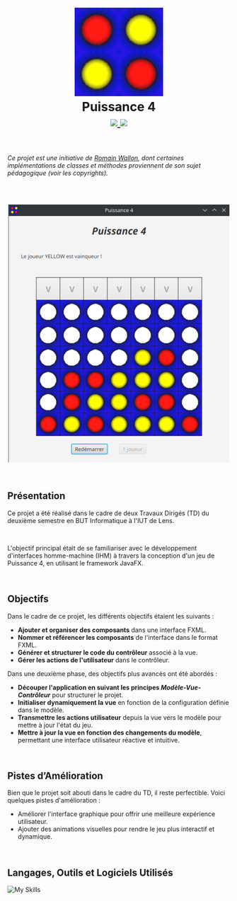 <h1 align="center">
  <br>
  <img src="https://github.com/axelriv62/four-in-a-line/blob/main/src/main/resources/icon.png" width="200">
  <br>
  <b>Puissance 4</b>
  <br>
  <a href="https://github.com/axelriv62/four-in-a-line/blob/main/README.md">
    <img src="https://img.shields.io/badge/README-FR-blue">
  </a>
  <a href="https://github.com/axelriv62/four-in-a-line/blob/main/README-EN.md">
    <img src="https://img.shields.io/badge/README-EN-blue">
  </a>
</h1>

<br>

###### *Ce projet est une initiative de [Romain Wallon](https://github.com/romainwallon), dont certaines implémentations de classes et méthodes proviennent de son sujet pédagogique (voir les copyrights).*

<br>

<p align="center">
  <img src="https://github.com/axelriv62/four-in-a-line/blob/main/src/main/resources/screenshot.png" width="500">
</p>

<br>


## Présentation

Ce projet a été réalisé dans le cadre de deux Travaux Dirigés (TD) du deuxième semestre en BUT Informatique à l'IUT de Lens.  

<br>

L'objectif principal était de se familiariser avec le développement d'interfaces homme-machine (IHM) à travers la conception d'un jeu de Puissance 4, en utilisant le framework JavaFX.

<br>

## Objectifs

Dans le cadre de ce projet, les différents objectifs étaient les suivants :

- **Ajouter et organiser des composants** dans une interface FXML.
- **Nommer et référencer les composants** de l'interface dans le format FXML.
- **Générer et structurer le code du contrôleur** associé à la vue.
- **Gérer les actions de l'utilisateur** dans le contrôleur.

Dans une deuxième phase, des objectifs plus avancés ont été abordés :

- __Découper l'application en suivant les principes *Modèle-Vue-Contrôleur*__ pour structurer le projet.
- **Initialiser dynamiquement la vue** en fonction de la configuration définie dans le modèle.
- **Transmettre les actions utilisateur** depuis la vue vers le modèle pour mettre à jour l'état du jeu.
- **Mettre à jour la vue en fonction des changements du modèle**, permettant une interface utilisateur réactive et intuitive.

<br>

## Pistes d’Amélioration

Bien que le projet soit abouti dans le cadre du TD, il reste perfectible. Voici quelques pistes d'amélioration :

+ Améliorer l'interface graphique pour offrir une meilleure expérience utilisateur.
+ Ajouter des animations visuelles pour rendre le jeu plus interactif et dynamique.

<br>

## Langages, Outils et Logiciels Utilisés

![My Skills](https://go-skill-icons.vercel.app/api/icons?i=java,gradle&theme=dark)
